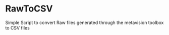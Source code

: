 # RawToCSV
Simple Script to convert Raw files generated through the metavision toolbox to CSV files
